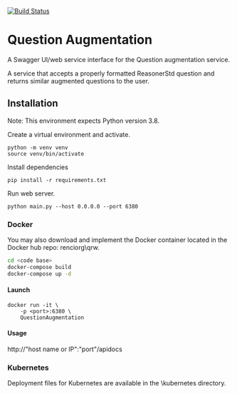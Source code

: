 [![Build Status](https://travis-ci.com/TranslatorIIPrototypes/QuestionRewrite.svg?branch=master)](https://travis-ci.com/TranslatorIIPrototypes/QuestionRewrite)

# Question Augmentation

A Swagger UI/web service interface for the Question augmentation service.

A service that accepts a properly formatted ReasonerStd question and returns similar augmented questions to the user.

## Installation
Note: This environment expects Python version 3.8.

Create a virtual environment and activate.
    
    python -m venv venv
    source venv/bin/activate

Install dependencies
    
    pip install -r requirements.txt    
    
Run web server.

    python main.py --host 0.0.0.0 --port 6380

### Docker

You may also download and implement the Docker container located in the Docker hub repo: renciorg\qrw. 

```bash
cd <code base>
docker-compose build
docker-compose up -d
```
#### Launch
    docker run -it \ 
        -p <port>:6380 \ 
        QuestionAugmentation 
        
#### Usage

http://"host name or IP":"port"/apidocs

### Kubernetes 
Deployment files for Kubernetes are available in the \kubernetes directory.
        



